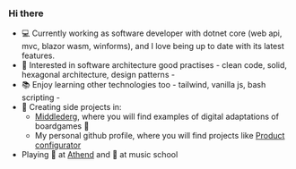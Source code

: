 ### Hi there

- :computer: Currently working as software developer with dotnet core (web api, mvc, blazor wasm, winforms), and I love being up to date with its latest features. 
- :palm_tree: Interested in software architecture good practises - clean code, solid, hexagonal architecture, design patterns -
- :books: Enjoy learning other technologies too - tailwind, vanilla js, bash scripting -
- :seedling: Creating side projects in:
   - [Middlederg](https://github.com/Middlederg), where you will find examples of digital adaptations of boardgames :game_die:
   - My personal github profile, where you will find projects like [Product configurator](https://github.com/jcl86/product-configurator)
- Playing :guitar: at [Athend](https://soundcloud.com/athend) and :saxophone: at music school
